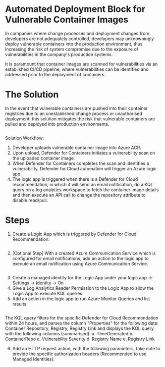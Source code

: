 # Automated Deployment Block for Vulnerable Container Images

In companies where change processes and deployment changes from developers are not adequately controlled, developers may unknowningly deploy vulnerable containers into the production environment, thus increasing the risk of system compromise due to the exposure of vulnerabilities in the company's production systems.

It is paramount that container images are scanned for vulnerabilities via an established CI/CD pipeline, where vulnerabilities can be identified and addressed prior to the deployment of containers. 


# The Solution
In the event that vulnerable containers are pushed into their container registries due to an unestablished change process or unauthorised deployment, this solution mitigates the risk that vulnerable containers are pulled and deployed into production environments.

<img src="" />

Solution Workflow:
1. Developer uploads vulnerable container image into Azure ACR.
2. Upon upload, Defender for Containers initiates a vulnerability scan on the uploaded container image.
3. When Defender for Containers completes the scan and identifies a vulnerability, Defender for Cloud automation will trigger an Azure logic app.
4. The logic app is triggered when there is a Defender for Cloud recommendation, in which it will send an email notification, do a KQL query on a log analytics workspace to fetch the container image details and then execute an API call to change the repository attribute to disable read/pull.

# Steps

1. Create a Logic App which is triggered by Defender for Cloud Recommendation:

<img src="" />

2. [Optional Step] With a created Azure Communication Service which is configured for email notifications, add an action to the logic app to execute an email notification using Azure Communication Service.

<img src="" />

3. Create a managed identity for the Logic App under your logic app -> Settings -> Identity -> On 
4. Give a Log Analytics Reader Permission to the Logic App to allow the Logic App to execute KQL queries.
5. Add an action in the logic app to run Azure Monitor Queries and list results

<img src="" />


The KQL query filters for the specific Defender for Cloud Recommendation within 24 hours, and parses the column "Properties" for the following data: Container Repository, Registry, Registry Link and displays the KQL query with the following columns (summarised):
a. TImeGenerated
b. ContainerRepo
c. Vulnerability Severity
d. Registry Name
e. Registry Link

6. Add an HTTP request action, with the following parameters, take note to provide the specific authorization headers (Recommended to use Managed Identities):

<img src="" />
